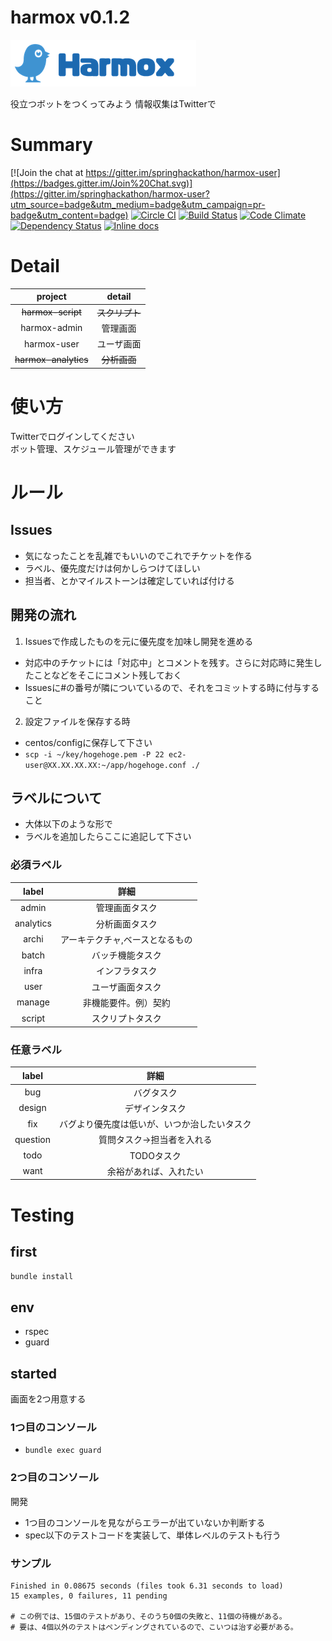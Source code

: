 # harmox v0.1.2
![logo](app/assets/images/main_logo.png)

役立つボットをつくってみよう 情報収集はTwitterで

# Summary

[![Join the chat at https://gitter.im/springhackathon/harmox-user](https://badges.gitter.im/Join%20Chat.svg)](https://gitter.im/springhackathon/harmox-user?utm_source=badge&utm_medium=badge&utm_campaign=pr-badge&utm_content=badge)
[![Circle CI](https://circleci.com/gh/springhackathon/harmox-user/tree/master.svg?style=svg)](https://circleci.com/gh/springhackathon/harmox-user/tree/master)
[![Build Status](https://travis-ci.org/springhackathon/harmox-user.svg)](https://travis-ci.org/springhackathon/harmox-user)
[![Code Climate](https://codeclimate.com/github/springhackathon/harmox-user/badges/gpa.svg)](https://codeclimate.com/github/springhackathon/harmox-user)
[![Dependency Status](https://gemnasium.com/springhackathon/harmox-user.svg)](https://gemnasium.com/springhackathon/harmox-user)
[![Inline docs](http://inch-ci.org/github/springhackathon/harmox-user.svg?branch=master)](http://inch-ci.org/github/springhackathon/harmox-user)

# Detail

|project|detail|
|:--:|:--:|
|~~harmox-script~~|~~スクリプト~~|
|harmox-admin|管理画面|
|harmox-user|ユーザ画面|
|~~harmox-analytics~~|~~分析画面~~|

# 使い方
Twitterでログインしてください  
ボット管理、スケジュール管理ができます

# ルール

## Issues
* 気になったことを乱雑でもいいのでこれでチケットを作る
* ラベル、優先度だけは何かしらつけてほしい
* 担当者、とかマイルストーンは確定していれば付ける

## 開発の流れ
1. Issuesで作成したものを元に優先度を加味し開発を進める
* 対応中のチケットには「対応中」とコメントを残す。さらに対応時に発生したことなどをそこにコメント残しておく
* Issuesに#の番号が隣についているので、それをコミットする時に付与すること

2. 設定ファイルを保存する時
* centos/configに保存して下さい
* `scp -i ~/key/hogehoge.pem -P 22 ec2-user@XX.XX.XX.XX:~/app/hogehoge.conf ./`

## ラベルについて
* 大体以下のような形で
* ラベルを追加したらここに追記して下さい

### 必須ラベル

|label|詳細|
|:--:|:--:|
|admin|管理画面タスク|
|analytics|分析画面タスク|
|archi|アーキテクチャ,ベースとなるもの|
|batch|バッチ機能タスク|
|infra|インフラタスク|
|user|ユーザ画面タスク|
|manage|非機能要件。例）契約|
|script|スクリプトタスク|

### 任意ラベル

|label|詳細|
|:--:|:--:|
|bug|バグタスク|
|design|デザインタスク|
|fix|バグより優先度は低いが、いつか治したいタスク|
|question|質問タスク→担当者を入れる|
|todo|TODOタスク|
|want|余裕があれば、入れたい|

# Testing

## first
`bundle install`

## env
* rspec
* guard

## started
画面を2つ用意する

### 1つ目のコンソール
* `bundle exec guard`

### 2つ目のコンソール
開発

* 1つ目のコンソールを見ながらエラーが出ていないか判断する  
* spec以下のテストコードを実装して、単体レベルのテストも行う

### サンプル
```
Finished in 0.08675 seconds (files took 6.31 seconds to load)
15 examples, 0 failures, 11 pending

# この例では、15個のテストがあり、そのうち0個の失敗と、11個の待機がある。
# 要は、4個以外のテストはペンディングされているので、こいつは治す必要がある。
```
